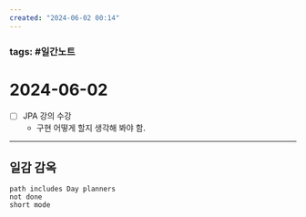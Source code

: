 ```yaml
---
created: "2024-06-02 00:14"
---
```


### tags: #일간노트
  
# 2024-06-02 
- [ ] JPA 강의 수강
	- 구현 어떻게 할지 생각해 봐야 함.
  
---  
## 일감 감옥  
```tasks  
path includes Day planners
not done  
short mode  
```